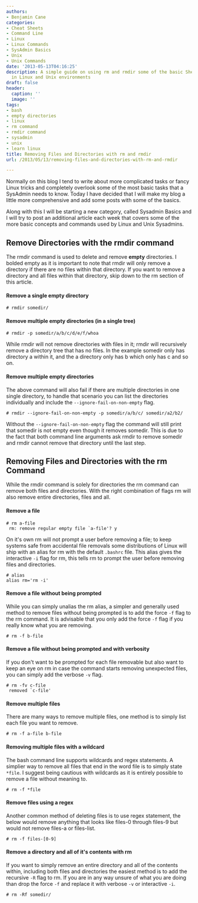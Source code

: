 ```yaml
---
authors:
- Benjamin Cane
categories:
- Cheat Sheets
- Command Line
- Linux
- Linux Commands
- SysAdmin Basics
- Unix
- Unix Commands
date: '2013-05-13T04:16:25'
description: A simple guide on using rm and rmdir some of the basic Shell commands
  in Linux and Unix environments
draft: false
header:
  caption: ''
  image: ''
tags:
- bash
- empty directories
- linux
- rm command
- rmdir command
- sysadmin
- unix
- learn linux
title: Removing Files and Directories with rm and rmdir
url: /2013/05/13/removing-files-and-directories-with-rm-and-rmdir

---
```


Normally on this blog I tend to write about more complicated tasks or fancy Linux tricks and completely overlook some of the most basic tasks that a SysAdmin needs to know. Today I have decided that I will make my blog a little more comprehensive and add some posts with some of the basics.

Along with this I will be starting a new category, called Sysadmin Basics and I will try to post an additional article each week that covers some of the more basic concepts and commands used by Linux and Unix Sysadmins.

## Remove Directories with the rmdir command

The rmdir command is used to delete and remove **empty** directories. I bolded empty as it is important to note that rmdir will only remove a directory if there are no files within that directory. If you want to remove a directory and all files within that directory, skip down to the rm section of this article.

#### Remove a single empty directory

    # rmdir somedir/

#### Remove multiple empty directories (in a single tree)

    # rmdir -p somedir/a/b/c/d/e/f/whoa

While rmdir will not remove directories with files in it; rmdir will recursively remove a directory tree that has no files. In the example somedir only has directory a within it, and the a directory only has b which only has c and so on.

#### Remove multiple empty directories

The above command will also fail if there are multiple directories in one single directory, to handle that scenario you can list the directories individually and include the `--ignore-fail-on-non-empty` flag.

    # rmdir --ignore-fail-on-non-empty -p somedir/a/b/c/ somedir/a2/b2/

Without the `--ignore-fail-on-non-empty` flag the command will still print that somedir is not empty even though it removes somedir. This is due to the fact that both command line arguments ask rmdir to remove somedir and rmdir cannot remove that directory until the last step.

## Removing Files and Directories with the rm Command

While the rmdir command is solely for directories the rm command can remove both files and directories. With the right combination of flags rm will also remove entire directories, files and all.

#### Remove a file

    # rm a-file
     rm: remove regular empty file `a-file'? y

On it's own rm will not prompt a user before removing a file; to keep systems safe from accidental file removals some distributions of Linux will ship with an alias for rm with the default `.bashrc` file. This alias gives the interactive `-i` flag for rm, this tells rm to prompt the user before removing files and directories.

    # alias
    alias rm='rm -i'

#### Remove a file without being prompted

While you can simply unalias the rm alias, a simpler and generally used method to remove files without being prompted is to add the force `-f` flag to the rm command. It is advisable that you only add the force `-f` flag if you really know what you are removing.

    # rm -f b-file

#### Remove a file without being prompted and with verbosity

If you don't want to be prompted for each file removable but also want to keep an eye on rm in case the command starts removing unexpected files, you can simply add the verbose `-v` flag.

    # rm -fv c-file
     removed `c-file'

#### Remove multiple files

There are many ways to remove multiple files, one method is to simply list each file you want to remove.

    # rm -f a-file b-file

#### Removing multiple files with a wildcard

The bash command line supports wildcards and regex statements. A simplier way to remove all files that end in the word file is to simply state `*file`. I suggest being cautious with wildcards as it is entirely possible to remove a file without meaning to.

    # rm -f *file

#### Remove files using a regex

Another common method of deleting files is to use regex statement, the below would remove anything that looks like files-0 through files-9 but would not remove files-a or files-list.

    # rm -f files-[0-9]

#### Remove a directory and all of it's contents with rm

If you want to simply remove an entire directory and all of the contents within, including both files and directories the easiest method is to add the recursive `-R` flag to rm. If you are in any way unsure of what you are doing than drop the force `-f` and replace it with verbose `-v` or interactive `-i`.

    # rm -Rf somedir/
